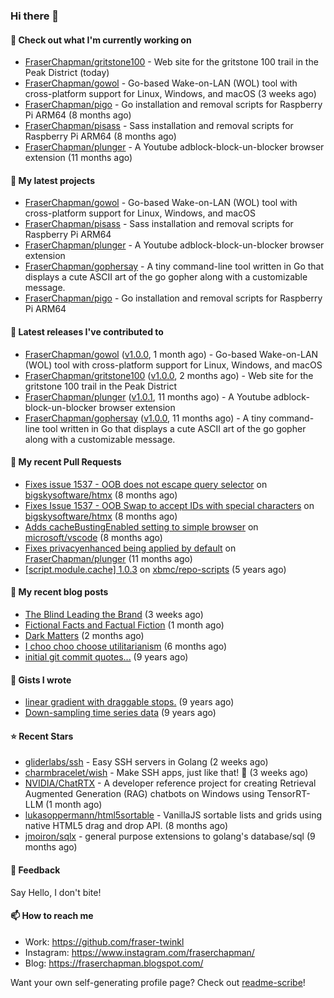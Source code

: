 ### Hi there 👋

#### 👷 Check out what I'm currently working on

- [FraserChapman/gritstone100](https://github.com/FraserChapman/gritstone100) - Web site for the gritstone 100 trail in the Peak District  (today)
- [FraserChapman/gowol](https://github.com/FraserChapman/gowol) - Go-based Wake-on-LAN (WOL) tool with cross-platform support for Linux, Windows, and macOS (3 weeks ago)
- [FraserChapman/pigo](https://github.com/FraserChapman/pigo) - Go installation and removal scripts for Raspberry Pi ARM64 (8 months ago)
- [FraserChapman/pisass](https://github.com/FraserChapman/pisass) - Sass installation and removal scripts for Raspberry Pi ARM64 (8 months ago)
- [FraserChapman/plunger](https://github.com/FraserChapman/plunger) - A Youtube adblock-block-un-blocker browser extension (11 months ago)

#### 🌱 My latest projects

- [FraserChapman/gowol](https://github.com/FraserChapman/gowol) - Go-based Wake-on-LAN (WOL) tool with cross-platform support for Linux, Windows, and macOS
- [FraserChapman/pisass](https://github.com/FraserChapman/pisass) - Sass installation and removal scripts for Raspberry Pi ARM64
- [FraserChapman/plunger](https://github.com/FraserChapman/plunger) - A Youtube adblock-block-un-blocker browser extension
- [FraserChapman/gophersay](https://github.com/FraserChapman/gophersay) - A tiny command-line tool written in Go that displays a cute ASCII art of the go gopher along with a customizable message.
- [FraserChapman/pigo](https://github.com/FraserChapman/pigo) - Go installation and removal scripts for Raspberry Pi ARM64

#### 🔭 Latest releases I've contributed to

- [FraserChapman/gowol](https://github.com/FraserChapman/gowol) ([v1.0.0](https://github.com/FraserChapman/gowol/releases/tag/v1.0.0), 1 month ago) - Go-based Wake-on-LAN (WOL) tool with cross-platform support for Linux, Windows, and macOS
- [FraserChapman/gritstone100](https://github.com/FraserChapman/gritstone100) ([v1.0.0](https://github.com/FraserChapman/gritstone100/releases/tag/v1.0.0), 2 months ago) - Web site for the gritstone 100 trail in the Peak District 
- [FraserChapman/plunger](https://github.com/FraserChapman/plunger) ([v1.0.1](https://github.com/FraserChapman/plunger/releases/tag/v1.0.1), 11 months ago) - A Youtube adblock-block-un-blocker browser extension
- [FraserChapman/gophersay](https://github.com/FraserChapman/gophersay) ([v1.0.0](https://github.com/FraserChapman/gophersay/releases/tag/v1.0.0), 11 months ago) - A tiny command-line tool written in Go that displays a cute ASCII art of the go gopher along with a customizable message.

#### 🔨 My recent Pull Requests

- [Fixes issue 1537 - OOB does not escape query selector](https://github.com/bigskysoftware/htmx/pull/2319) on [bigskysoftware/htmx](https://github.com/bigskysoftware/htmx) (8 months ago)
- [Fixes Issue 1537 - OOB Swap to accept IDs with special characters](https://github.com/bigskysoftware/htmx/pull/2318) on [bigskysoftware/htmx](https://github.com/bigskysoftware/htmx) (8 months ago)
- [Adds cacheBustingEnabled setting to simple browser](https://github.com/microsoft/vscode/pull/205106) on [microsoft/vscode](https://github.com/microsoft/vscode) (8 months ago)
- [Fixes privacyenhanced being applied by default](https://github.com/FraserChapman/plunger/pull/3) on [FraserChapman/plunger](https://github.com/FraserChapman/plunger) (11 months ago)
- [[script.module.cache] 1.0.3](https://github.com/xbmc/repo-scripts/pull/1125) on [xbmc/repo-scripts](https://github.com/xbmc/repo-scripts) (5 years ago)

#### 📜 My recent blog posts

- [The Blind Leading the Brand](https://fraserchapman.blogspot.com/2024/09/the-blind-leading-brand.html) (3 weeks ago)
- [Fictional Facts and Factual Fiction](https://fraserchapman.blogspot.com/2024/09/fictional-facts-and-factual-fiction.html) (1 month ago)
- [Dark Matters](https://fraserchapman.blogspot.com/2024/08/dark-matters.html) (2 months ago)
- [I choo choo choose utilitarianism](https://fraserchapman.blogspot.com/2024/04/i-choo-choo-choose-utilitarianism.html) (6 months ago)
- [initial git commit quotes...](https://fraserchapman.blogspot.com/2015/11/initial-git-commit-quotes.html) (9 years ago)

#### 📓 Gists I wrote

- [linear gradient with draggable stops.](https://gist.github.com/3487b048b07a74c3e20a) (9 years ago)
- [Down-sampling time series data](https://gist.github.com/649f1aba28f6bc941d5c) (9 years ago)

#### ⭐ Recent Stars

- [gliderlabs/ssh](https://github.com/gliderlabs/ssh) - Easy SSH servers in Golang (2 weeks ago)
- [charmbracelet/wish](https://github.com/charmbracelet/wish) - Make SSH apps, just like that! 💫 (3 weeks ago)
- [NVIDIA/ChatRTX](https://github.com/NVIDIA/ChatRTX) - A developer reference project for creating Retrieval Augmented Generation (RAG) chatbots on Windows using TensorRT-LLM (1 month ago)
- [lukasoppermann/html5sortable](https://github.com/lukasoppermann/html5sortable) - VanillaJS sortable lists and grids using native HTML5 drag and drop API. (8 months ago)
- [jmoiron/sqlx](https://github.com/jmoiron/sqlx) - general purpose extensions to golang&#39;s database/sql (9 months ago)


#### 💬 Feedback

Say Hello, I don't bite!

#### 📫 How to reach me

- Work: https://github.com/fraser-twinkl
- Instagram: https://www.instagram.com/fraserchapman/
- Blog: https://fraserchapman.blogspot.com/

Want your own self-generating profile page? Check out [readme-scribe](https://github.com/muesli/readme-scribe)!


